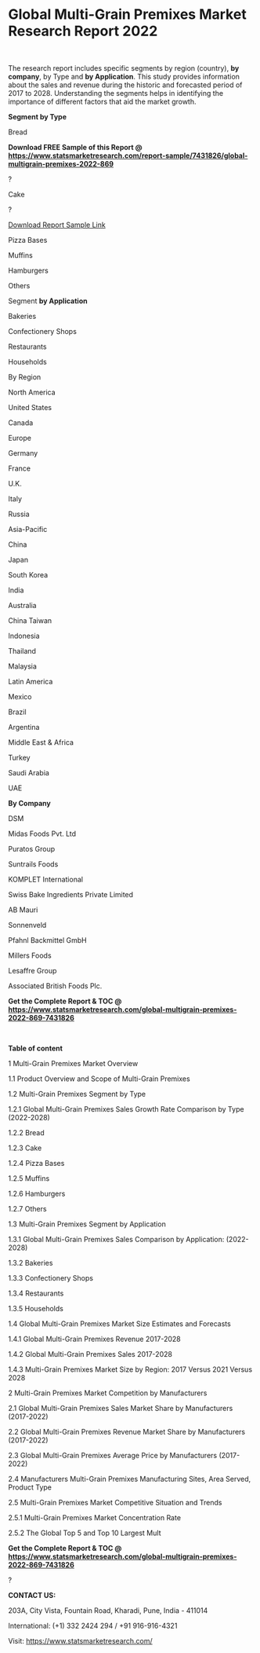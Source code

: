 <h1>Global Multi-Grain Premixes Market Research Report 2022</h1><br/><p>The research report includes specific segments by region (country), <strong>by company</strong>, by Type and <strong>by Application</strong>. This study provides information about the sales and revenue during the historic and forecasted period of 2017 to 2028. Understanding the segments helps in identifying the importance of different factors that aid the market growth.</p>
 
 
 
 <p><strong>Segment by Type</strong></p>
 
 
 
 <p>Bread</p>
 
 
 
 <div><b>Download FREE Sample of this Report @ <a href="https://www.statsmarketresearch.com/download-free-sample/7431826/global-multigrain-premixes-2022-869">https://www.statsmarketresearch.com/report-sample/7431826/global-multigrain-premixes-2022-869</a></b></div>
 
 
 
 <p>? </p>
 
 
 
 <p>Cake</p>
 
 
 
 <p>? </p>
 
 
 
 <p><a href="https://www.statsmarketresearch.com/download-free-sample/7431826/global-multigrain-premixes-2022-869">Download Report Sample Link</a></p>
 
 
 
 <p>Pizza Bases</p>
 
 
 
 <p>Muffins</p>
 
 
 
 <p>Hamburgers</p>
 
 
 
 <p>Others</p>
 
 
 
 <p>Segment <strong>by Application</strong></p>
 
 
 
 <p>Bakeries</p>
 
 
 
 <p>Confectionery Shops</p>
 
 
 
 <p>Restaurants</p>
 
 
 
 <p>Households</p>
 
 
 
 <p>By Region</p>
 
 
 
 <p>North America</p>
 
 
 
 <p>United States</p>
 
 
 
 <p>Canada</p>
 
 
 
 <p>Europe</p>
 
 
 
 <p>Germany</p>
 
 
 
 <p>France</p>
 
 
 
 <p>U.K.</p>
 
 
 
 <p>Italy</p>
 
 
 
 <p>Russia</p>
 
 
 
 <p>Asia-Pacific</p>
 
 
 
 <p>China</p>
 
 
 
 <p>Japan</p>
 
 
 
 <p>South Korea</p>
 
 
 
 <p>India</p>
 
 
 
 <p>Australia</p>
 
 
 
 <p>China Taiwan</p>
 
 
 
 <p>Indonesia</p>
 
 
 
 <p>Thailand</p>
 
 
 
 <p>Malaysia</p>
 
 
 
 <p>Latin America</p>
 
 
 
 <p>Mexico</p>
 
 
 
 <p>Brazil</p>
 
 
 
 <p>Argentina</p>
 
 
 
 <p>Middle East & Africa</p>
 
 
 
 <p>Turkey</p>
 
 
 
 <p>Saudi Arabia</p>
 
 
 
 <p>UAE</p>
 
 
 
 <p><strong>By Company</strong></p>
 
 
 
 <p>DSM</p>
 
 
 
 <p>Midas Foods Pvt. Ltd</p>
 
 
 
 <p>Puratos Group</p>
 
 
 
 <p>Suntrails Foods</p>
 
 
 
 <p>KOMPLET International</p>
 
 
 
 <p>Swiss Bake Ingredients Private Limited</p>
 
 
 
 <p>AB Mauri</p>
 
 
 
 <p>Sonnenveld</p>
 
 
 
 <p>Pfahnl Backmittel GmbH</p>
 
 
 
 <p>Millers Foods</p>
 
 
 
 <p>Lesaffre Group</p>
 
 
 
 <p>Associated British Foods Plc.</p>
 
 
 
 <div><b>Get the Complete Report & TOC @ <a href="https://www.statsmarketresearch.com/global-multigrain-premixes-2022-869-7431826">https://www.statsmarketresearch.com/global-multigrain-premixes-2022-869-7431826</a></b></div>
 
 
 
 <p><br />
 
 <b>Table of content</b></p>
 
 
 
 <p>1 Multi-Grain Premixes Market Overview<br />
 
 1.1 Product Overview and Scope of Multi-Grain Premixes<br />
 
 1.2 Multi-Grain Premixes Segment by Type<br />
 
 1.2.1 Global Multi-Grain Premixes Sales Growth Rate Comparison by Type (2022-2028)<br />
 
 1.2.2 Bread<br />
 
 1.2.3 Cake<br />
 
 1.2.4 Pizza Bases<br />
 
 1.2.5 Muffins<br />
 
 1.2.6 Hamburgers<br />
 
 1.2.7 Others<br />
 
 1.3 Multi-Grain Premixes Segment by Application<br />
 
 1.3.1 Global Multi-Grain Premixes Sales Comparison by Application: (2022-2028)<br />
 
 1.3.2 Bakeries<br />
 
 1.3.3 Confectionery Shops<br />
 
 1.3.4 Restaurants<br />
 
 1.3.5 Households<br />
 
 1.4 Global Multi-Grain Premixes Market Size Estimates and Forecasts<br />
 
 1.4.1 Global Multi-Grain Premixes Revenue 2017-2028<br />
 
 1.4.2 Global Multi-Grain Premixes Sales 2017-2028<br />
 
 1.4.3 Multi-Grain Premixes Market Size by Region: 2017 Versus 2021 Versus 2028<br />
 
 2 Multi-Grain Premixes Market Competition by Manufacturers<br />
 
 2.1 Global Multi-Grain Premixes Sales Market Share by Manufacturers (2017-2022)<br />
 
 2.2 Global Multi-Grain Premixes Revenue Market Share by Manufacturers (2017-2022)<br />
 
 2.3 Global Multi-Grain Premixes Average Price by Manufacturers (2017-2022)<br />
 
 2.4 Manufacturers Multi-Grain Premixes Manufacturing Sites, Area Served, Product Type<br />
 
 2.5 Multi-Grain Premixes Market Competitive Situation and Trends<br />
 
 2.5.1 Multi-Grain Premixes Market Concentration Rate<br />
 
 2.5.2 The Global Top 5 and Top 10 Largest Mult</p>
 
 
 
 <div><b>Get the Complete Report & TOC @ <a href="https://www.statsmarketresearch.com/global-multigrain-premixes-2022-869-7431826">https://www.statsmarketresearch.com/global-multigrain-premixes-2022-869-7431826</a></b></div>
 
 
 
 <p>? </p>
 
 
 
 <p><b>CONTACT US:</b><br />
 
 203A, City Vista, Fountain Road, Kharadi, Pune, India - 411014<br />
 
 International: (+1) 332 2424 294 / +91 916-916-4321<br />
 
 Visit: <a href="https://www.statsmarketresearch.com/">https://www.statsmarketresearch.com/</a></p>